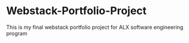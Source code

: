 # Webstack-Portfolio-Project
This is my final webstack portfolio project for ALX software engineering program
